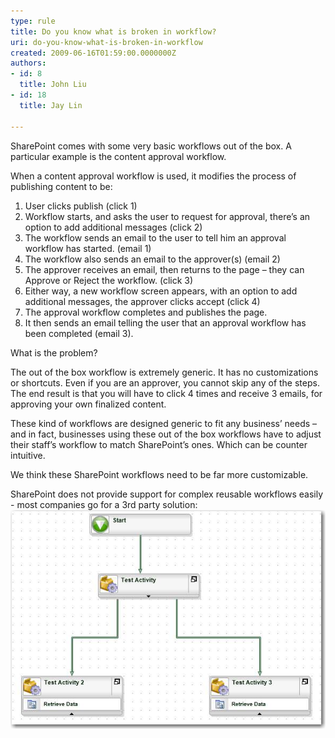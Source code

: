 ```yaml
---
type: rule
title: Do you know what is broken in workflow?
uri: do-you-know-what-is-broken-in-workflow
created: 2009-06-16T01:59:00.0000000Z
authors:
- id: 8
  title: John Liu
- id: 18
  title: Jay Lin

---
```


SharePoint comes with some very basic workflows out of the box.  A particular example is the content approval workflow.

When a content approval workflow is used, it modifies the process of publishing content to be:

1. User clicks publish (click 1)
2. Workflow starts, and asks the user to request for approval, there’s an option to add additional messages (click 2)
3. The workflow sends an email to the user to tell him an approval workflow has started. (email 1)
4. The workflow also sends an email to the approver(s) (email 2)
5. The approver receives an email, then returns to the page – they can Approve or Reject the workflow. (click 3)
6. Either way, a new workflow screen appears, with an option to add additional messages, the approver clicks accept (click 4)
7. The approval workflow completes and publishes the page.
8. It then sends an email telling the user that an approval workflow has been completed (email 3).


What is the problem?

The out of the box workflow is extremely generic.  It has no customizations or shortcuts.  Even if you are an approver, you cannot skip any of the steps.  The end result is that you will have to click 4 times and receive 3 emails, for approving your own finalized content.

These kind of workflows are designed generic to fit any business’ needs – and in fact, businesses using these out of the box workflows have to adjust their staff’s workflow to match SharePoint’s ones.  Which can be counter intuitive.





We think these SharePoint workflows need to be far more customizable.

SharePoint does not provide support for complex reusable workflows easily - most companies go for a 3rd party solution:
![ 3rd party tool - Blackpearl<br>    ![](Ninetex.png) ](Blackpearl.png)

